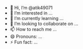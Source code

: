 - 👋 Hi, I’m @atik49071
- 👀 I’m interested in ...
- 🌱 I’m currently learning ...
- 💞️ I’m looking to collaborate on ...
- 📫 How to reach me ...
- 😄 Pronouns: ...
- ⚡ Fun fact: ...

<!---
atik49071/atik49071 is a ✨ special ✨ repository because its `README.md` (this file) appears on your GitHub profile.
You can click the Preview link to take a look at your changes.If you want to download ninestream blogger template so this is for you![NineStream](https://github.com/atik49071/atik49071/assets/159703102/47a80e3a-e86f-4ab7-95fa-2d509dff4255)

Download Batch
https://protemplates.org/ninestream-premium-blogger-template-free-download/
